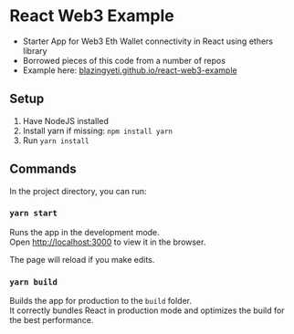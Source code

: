 # React Web3 Example

- Starter App for Web3 Eth Wallet connectivity in React using ethers library
- Borrowed pieces of this code from a number of repos
- Example here: [blazingyeti.github.io/react-web3-example](https://blazingyeti.github.io/react-web3-example/)

## Setup

1. Have NodeJS installed
1. Install yarn if missing: `npm install yarn`
1. Run `yarn install`

## Commands

In the project directory, you can run:

### `yarn start`

Runs the app in the development mode.<br />
Open [http://localhost:3000](http://localhost:3000) to view it in the browser.

The page will reload if you make edits.<br />

### `yarn build`

Builds the app for production to the `build` folder.<br />
It correctly bundles React in production mode and optimizes the build for the best performance.
